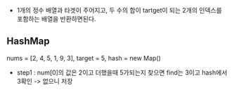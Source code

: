 - 1개의 정수 배열과 타겟이 주어지고, 두 수의 합이 tartget이 되는 2개의 인덱스를  포함하는 배열을 반환하면된다.
## HashMap

nums = [2, 4, 5, 1, 9, 3], target = 5, hash = new Map()

- step1 : num[0]의 값은 2이고 더했을때 5가되는지 찾으면 find는 3이고 hash에서 3확인 -> 없으니 저장

